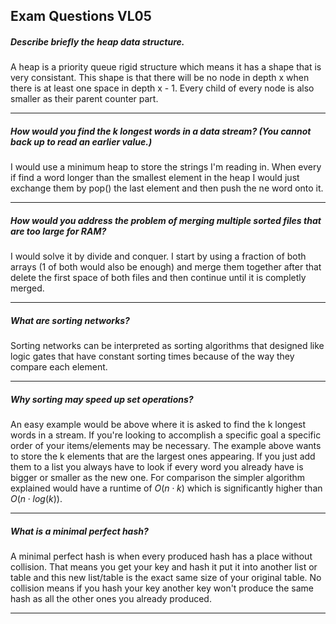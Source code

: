 ## Exam Questions VL05

##### Describe briefly the heap data structure.

A heap is a priority queue rigid structure which means it has a shape that is very consistant. This shape is that there will be no node in depth x when there is at least one space in depth x - 1. Every child of every node is also smaller as their parent counter part. 

---

##### How would you find the k longest words in a data stream? (You cannot back up to read an earlier value.)

I would use a minimum heap to store the strings I'm reading in. When every if find a word longer than the smallest element in the heap I would just exchange them by pop() the last element and then push the ne word onto it.

---

##### How would you address the problem of merging multiple sorted files that are too large for RAM?

I would solve it by divide and conquer. I start by using a fraction of both arrays (1 of both would also be enough) and merge them together after that delete the first space of both files and then continue until it is completly merged.

---

##### What are sorting networks?

Sorting networks can be interpreted as sorting algorithms that designed like logic gates that have constant sorting times because of the way they compare each element.

---

##### Why sorting may speed up set operations?

An easy example would be above where it is asked to find the k longest words in a stream. If you're looking to accomplish a specific goal a specific order of your items/elements may be necessary. The example above wants to store the k elements that are the largest ones appearing. If you just add them to a list you always have to look if every word you already have is bigger or smaller as the new one. For comparison the simpler algorithm explained would have a runtime of $O(n\cdot k)$ which is significantly higher than $O(n\cdot log(k))$.

---

##### What is a minimal perfect hash?

A minimal perfect hash is when every produced hash has a place without collision. That means you get your key and hash it put it into another list or table and this new list/table is the exact same size of your original table. No collision means if you hash your key another key won't produce the same hash as all the other ones you already produced.

---
